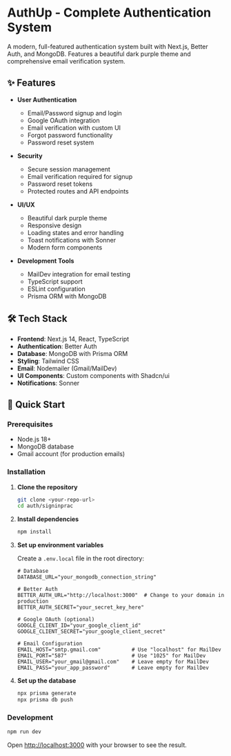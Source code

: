 # AuthUp - Complete Authentication System

A modern, full-featured authentication system built with Next.js, Better Auth, and MongoDB. Features a beautiful dark purple theme and comprehensive email verification system.

## ✨ Features

- **User Authentication**
  - Email/Password signup and login
  - Google OAuth integration
  - Email verification with custom UI
  - Forgot password functionality
  - Password reset system

- **Security**
  - Secure session management
  - Email verification required for signup
  - Password reset tokens
  - Protected routes and API endpoints

- **UI/UX**
  - Beautiful dark purple theme
  - Responsive design
  - Loading states and error handling
  - Toast notifications with Sonner
  - Modern form components

- **Development Tools**
  - MailDev integration for email testing
  - TypeScript support
  - ESLint configuration
  - Prisma ORM with MongoDB

## 🛠️ Tech Stack

- **Frontend**: Next.js 14, React, TypeScript
- **Authentication**: Better Auth
- **Database**: MongoDB with Prisma ORM
- **Styling**: Tailwind CSS
- **Email**: Nodemailer (Gmail/MailDev)
- **UI Components**: Custom components with Shadcn/ui
- **Notifications**: Sonner

## 🚀 Quick Start

### Prerequisites

- Node.js 18+ 
- MongoDB database
- Gmail account (for production emails)

### Installation

1. **Clone the repository**
   ```bash
   git clone <your-repo-url>
   cd auth/signinprac
   ```

2. **Install dependencies**
   ```bash
   npm install
   ```

3. **Set up environment variables**
   
   Create a `.env.local` file in the root directory:
   ```env
   # Database
   DATABASE_URL="your_mongodb_connection_string"
   
   # Better Auth
   BETTER_AUTH_URL="http://localhost:3000"  # Change to your domain in production
   BETTER_AUTH_SECRET="your_secret_key_here"
   
   # Google OAuth (optional)
   GOOGLE_CLIENT_ID="your_google_client_id"
   GOOGLE_CLIENT_SECRET="your_google_client_secret"
   
   # Email Configuration
   EMAIL_HOST="smtp.gmail.com"          # Use "localhost" for MailDev
   EMAIL_PORT="587"                     # Use "1025" for MailDev  
   EMAIL_USER="your_gmail@gmail.com"    # Leave empty for MailDev
   EMAIL_PASS="your_app_password"       # Leave empty for MailDev
   ```

4. **Set up the database**
   ```bash
   npx prisma generate
   npx prisma db push
   ```

### Development

```bash
npm run dev
```

Open [http://localhost:3000](http://localhost:3000) with your browser to see the result.
